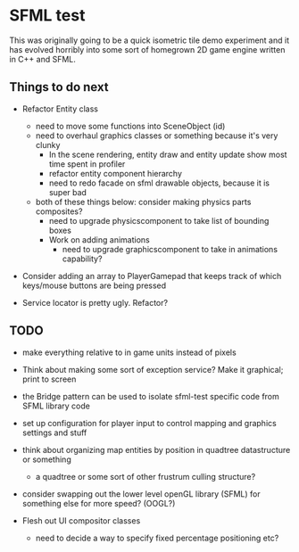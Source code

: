 SFML test
=========

This was originally going to be a quick isometric tile demo experiment and it has evolved horribly into some sort of homegrown 2D game engine written in C++ and SFML.

Things to do next
-----------------
* Refactor Entity class
   * need to move some functions into SceneObject (id)
   * need to overhaul graphics classes or something because it's very clunky
      * In the scene rendering, entity draw and entity update show most time spent in profiler
      * refactor entity component hierarchy
      * need to redo facade on sfml drawable objects, because it is super bad
   * both of these things below: consider making physics parts composites?
      * need to upgrade physicscomponent to take list of bounding boxes
      * Work on adding animations
         * need to upgrade graphicscomponent to take in animations capability?

* Consider adding an array to PlayerGamepad that keeps track of which keys/mouse buttons
   are being pressed

* Service locator is pretty ugly. Refactor?

TODO
----
* make everything relative to in game units instead of pixels

* Think about making some sort of exception service? Make it graphical; print to screen
 
* the Bridge pattern can be used to isolate sfml-test specific code from SFML library code

* set up configuration for player input to control mapping and graphics settings and stuff

* think about organizing map entities by position in quadtree datastructure or something
   * a quadtree or some sort of other frustrum culling structure?

* consider swapping out the lower level openGL library (SFML) for something else for more speed? (OOGL?)

* Flesh out UI compositor classes
   * need to decide a way to specify fixed percentage positioning etc?
